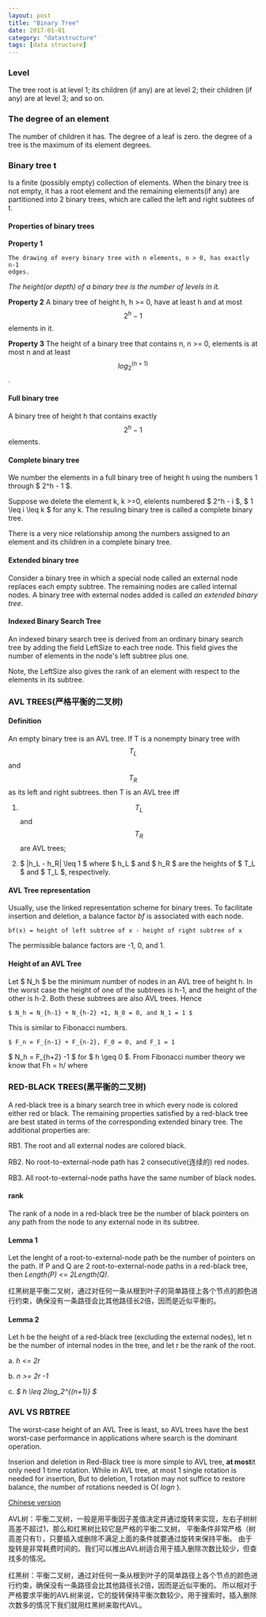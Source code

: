 ```yaml
---
layout: post
title: "Binary Tree"
date: 2017-01-01
category: "datastructure" 
tags: [data structure]
---
```


### Level
The tree root is at level 1; its children (if any) are at level 2; their
children (if any) are at level 3; and so on. 

### The degree of an element

The number of children it has. The degree of a leaf is zero. the degree of a
tree is the maximum of its element degrees.

### Binary tree t
Is a finite (possibly empty) collection of elements. When the binary tree is
not empty, it has a root element and the remaining elements(if any) are
partitioned into 2 binary trees, which are called the left and right subtees
of t.

#### Properties of binary trees
**Property 1**

    The drawing of every binary tree with n elements, n > 0, has exactly n-1
    edges. 

*The height(or depth) of a binary tree is the number of levels in it.*

**Property 2**
    A binary tree of height h, h >= 0, have at least h and at most $$ 2^h - 1 $$ elements in it.

**Property 3**
    The height of a binary tree that contains n, n >= 0, elements is at most
    n and at least $$ log_2^{(n+1)} $$.

#### Full binary tree
A binary tree of height h that contains exactly $$ 2^h -1 $$ elements.

#### Complete binary tree

We number the elements in a full binary tree of height h using the numbers 1
through $ 2^h - 1 $.

Suppose we delete the element k, k >=0, elelents numbered $ 2^h - i $, $ 1 \leq i \leq k $ for
any k. The resuling binary tree is called a complete binary tree. 

There is a very nice relationship among the numbers assigned to an element and
its children in a complete binary tree.

#### Extended binary tree

Consider a binary tree in which a special node called an external node
replaces each empty subtree. The remaining nodes are called internal nodes. A
binary tree with external nodes added is called *an extended binary tree*.

#### Indexed Binary Search Tree
An indexed binary search tree is derived from an ordinary binary search tree
by adding the field LeftSize to each tree node. This field gives the number of
elements in the node's left subtree plus one. 

Note, the LeftSize also gives the rank of an element with respect to the
elements in its subtree.


### AVL TREES(严格平衡的二叉树)

#### Definition

An empty binary tree is an AVL tree. If T is a nonempty binary tree with 
$$ T_L $$ and $$ T_R $$ as its left and right subtrees. then T is an AVL tree iff

1. $$ T_L $$ and $$ T_R $$ are AVL trees;

2. $  |h_L - h_R| \leq 1 $ where $ h_L $ and $ h_R $ are the heights of $ T_L $ and $ T_L $, respectively.

#### AVL Tree representation
Usually, use the linked representation scheme for binary trees. To facilitate
insertion and deletion, a balance factor *bf* is associated with each node. 
    
    bf(x) = height of left subtree of x - height of right subtree of x

The permissible balance factors are -1, 0, and 1.

#### Height of an AVL Tree

Let $ N_h $ be the minimum number of nodes in an AVL tree of height h. In the worst
case the height of one of the subtrees is h-1, and the height of the other is
h-2. Both these subtrees are also AVL trees. Hence

    $ N_h = N_{h-1} + N_{h-2} +1, N_0 = 0, and N_1 = 1 $

This is similar to Fibonacci numbers.

    $ F_n = F_{n-1} + F_{n-2}, F_0 = 0, and F_1 = 1

$ N_h = F_{h+2} -1 $ for $ h \geq 0 $. From Fibonacci number theory we know that Fh = h/ where

### RED-BLACK TREES(黑平衡的二叉树)

A red-black tree is a binary search tree in which every node is colored either
red or black. The remaining properties satisfied by a red-black tree are best
stated in terms of the corresponding extended binary tree. The additional
properties are:

RB1. The root and all external nodes are colored black. 

RB2. No root-to-external-node path has 2 consecutive(连续的) red nodes.

RB3. All root-to-external-node paths have the same number of black nodes.

#### rank

The rank of a node in a red-black tree be the number of black pointers on any
path from the node to any external node in its subtree. 

#### Lemma 1

Let the lenght of a root-to-external-node path be the number of pointers on
the path. If P and Q are 2 root-to-external-node paths in a red-black tree,
then *Length(P) <= 2Length(Q)*. 

红黑树是平衡二叉树，通过对任何一条从根到叶子的简单路径上各个节点的颜色进行约束，确保没有一条路径会比其他路径长2倍，因而是近似平衡的。

#### Lemma 2

Let h be the height of a red-black tree (excluding the external nodes), let n
be the number of internal nodes in the tree, and let r be the rank of the
root. 

a. *h <= 2r*

b. *n >= 2r -1*

c. *$ h \leq 2log_2^{(n+1)} $*

### AVL VS RBTREE
The worst-case height of an AVL Tree is least, so AVL trees have the best
worst-case performance in applications where search is the dominant operation. 

Inserion and deletion in Red-Black tree is more simple to AVL tree, **at most**it only
need 1 time rotation. While in AVL tree, 
at most 1 single rotation is needed for insertion, 
But to deletion, 1 rotation may not suffice to restore balance, the number of
rotations needed is O( *logn* ).


[Chinese version](https://www.zhihu.com/question/30527705/answer/52919336)

AVL树：平衡二叉树，一般是用平衡因子差值决定并通过旋转来实现，左右子树树高差不超过1，那么和红黑树比较它是严格的平衡二叉树，
平衡条件非常严格（树高差只有1），只要插入或删除不满足上面的条件就要通过旋转来保持平衡。
由于旋转是非常耗费时间的。我们可以推出AVL树适合用于插入删除次数比较少，但查找多的情况。

红黑树：平衡二叉树，通过对任何一条从根到叶子的简单路径上各个节点的颜色进行约束，确保没有一条路径会比其他路径长2倍，因而是近似平衡的。
所以相对于严格要求平衡的AVL树来说，它的旋转保持平衡次数较少。用于搜索时，插入删除次数多的情况下我们就用红黑树来取代AVL。



